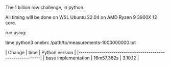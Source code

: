 The 1 billion row challenge, in python.

All timing will be done on WSL Ubuntu 22.04 on AMD Ryzen 9 3900X 12 core.

run using:

time python3 onebrc /path/to/measurements-1000000000.txt


|          Change       |      time   |     Python version |
|-----------------------------------------------------------|
| base implementation   | 16m57.382s  |     3.10.12        |
